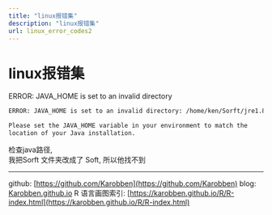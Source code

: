 ```yaml
---
title: "linux报错集"
description: "linux报错集"
url: linux_error_codes2
---
```


# linux报错集


ERROR: JAVA_HOME is set to an invalid directory

```bash
ERROR: JAVA_HOME is set to an invalid directory: /home/ken/Sorft/jre1.8.0_231

Please set the JAVA_HOME variable in your environment to match the
location of your Java installation.

```

检查java路径,<br />我把Sorft 文件夹改成了 Soft, 所以他找不到


---
github: [https://github.com/Karobben](https://github.com/Karobben)
blog: [Karobben.github.io](http://Karobben.github.io)
R 语言画图索引: [https://karobben.github.io/R/R-index.html](https://karobben.github.io/R/R-index.html)
